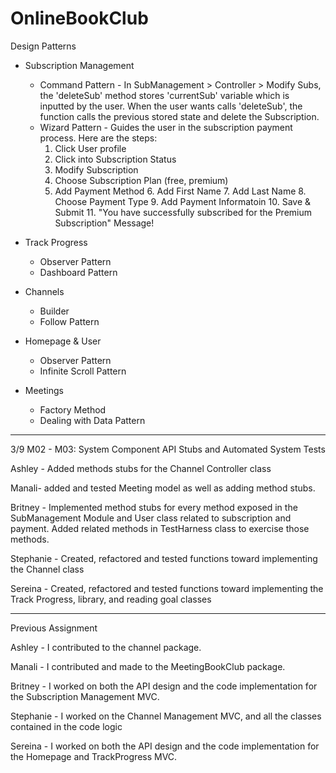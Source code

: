 # OnlineBookClub
Design Patterns
- Subscription Management
  - Command Pattern - In SubManagement > Controller > Modify Subs, the 'deleteSub' method stores 'currentSub' variable which is inputted by the user. When the user wants calls 'deleteSub', the function calls the previous stored state and delete the Subscription.
  - Wizard Pattern - Guides the user in the subscription payment process. Here are the steps:
    1. Click User profile
    2. Click into Subscription Status
    3. Modify Subscription
    4. Choose Subscription Plan (free, premium)
    5. Add Payment Method
       6. Add First Name
       7. Add Last Name
       8. Choose Payment Type
       9. Add Payment Informatoin
       10. Save & Submit
       11. "You have successfully subscribed for the Premium Subscription" Message!

- Track Progress
  - Observer Pattern
  - Dashboard Pattern
- Channels
  - Builder 
  - Follow Pattern
- Homepage & User
  - Observer Pattern
  - Infinite Scroll Pattern
- Meetings
  - Factory Method
  - Dealing with Data Pattern

---
3/9 M02 - M03: System Component API Stubs and Automated System Tests

Ashley - Added methods stubs for the Channel Controller class

Manali- added and tested Meeting model as well as adding method stubs. 

Britney - Implemented method stubs for every method exposed in the SubManagement 
Module and User class related to subscription and payment. Added related methods
in TestHarness class to exercise those methods.

Stephanie - Created, refactored and tested functions toward implementing the Channel class

Sereina - Created, refactored and tested functions toward implementing the Track Progress, library, and reading goal classes

---
Previous Assignment

Ashley - I contributed to the channel package.

Manali - I contributed and made to the MeetingBookClub package.

Britney - I worked on both the API design and the code implementation for the Subscription Management MVC.

Stephanie - I worked on the Channel Management MVC, and all the classes contained in the code logic

Sereina - I worked on both the API design and the code implementation for the Homepage and TrackProgress MVC.

